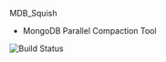 MDB_Squish  
 - MongoDB Parallel Compaction Tool

![Build Status](https://travis-ci.org/phil-hildebrand/mdb_squish.svg?branch=master)

